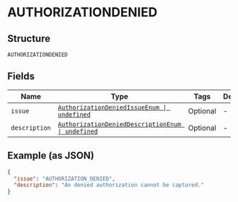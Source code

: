 
# AUTHORIZATIONDENIED

## Structure

`AUTHORIZATIONDENIED`

## Fields

| Name | Type | Tags | Description |
|  --- | --- | --- | --- |
| `issue` | [`AuthorizationDeniedIssueEnum \| undefined`](../../doc/models/authorization-denied-issue-enum.md) | Optional | - |
| `description` | [`AuthorizationDeniedDescriptionEnum \| undefined`](../../doc/models/authorization-denied-description-enum.md) | Optional | - |

## Example (as JSON)

```json
{
  "issue": "AUTHORIZATION_DENIED",
  "description": "An denied authorization cannot be captured."
}
```

